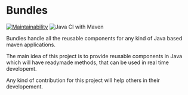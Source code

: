 # Bundles 

[![Maintainability](https://api.codeclimate.com/v1/badges/bd9e3e3a7f2cf7841903/maintainability)](https://codeclimate.com/github/sandeepvalapi/Bundles/maintainability) ![Java CI with Maven](https://github.com/sandeepvalapi/Bundles/workflows/Java%20CI%20with%20Maven/badge.svg?branch=master)

Bundles handle all the reusable components for any kind of Java based maven applications. 

The main idea of this project is to provide reusable components in Java which will have readymade methods, that can be used in real time developemt.

Any kind of contribution for this project will help others in their developement.
